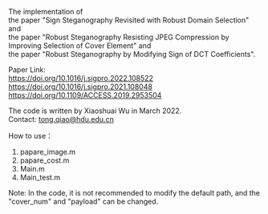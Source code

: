 The implementation of   
the paper "Sign Steganography Revisited with Robust Domain Selection" and  
the paper "Robust Steganography Resisting JPEG Compression by Improving Selection of Cover Element" and  
the paper "Robust Steganography by Modifying Sign of DCT Coefficients".

Paper Link:  
https://doi.org/10.1016/j.sigpro.2022.108522  
https://doi.org/10.1016/j.sigpro.2021.108048  
https://doi.org/10.1109/ACCESS.2019.2953504

The code is written by Xiaoshuai Wu in March 2022.  
Contact: tong.qiao@hdu.edu.cn

How to use：
1. papare_image.m
2. papare_cost.m
3. Main.m
4. Main_test.m  

Note: In the code, it is not recommended to modify the default path, and the "cover_num" and "payload" can be changed.
